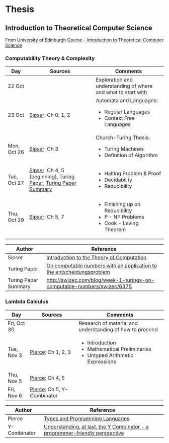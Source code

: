 # Thesis

## Introduction to Theoretical Computer Science

From [University of Edinburgh Course - Introduction to Theoretical Computer Science](http://www.inf.ed.ac.uk/teaching/courses/itcs/lectures.html)

### Computability Theory & Complexity

Day | Sources | Comments
--- | --- | ---
22 Oct | | Exploration and understanding of where and what to start with
23 Oct | [Sipser](http://neerci.ist.utl.pt/neerci_shelf/LEIC/2%20Ano/1%20Semestre/Teoria%20da%20Computacao/Bibliografia/Introduction%20To%20The%20Theory%20Of%20Computation%20-%20Sipser.pdf): Ch 0, 1, 2 | Automata and Languages: </br><ul><li>Regular Languages</li><li>Context Free Languages</li></ul>
Mon, Oct 26 | [Sipser](http://neerci.ist.utl.pt/neerci_shelf/LEIC/2%20Ano/1%20Semestre/Teoria%20da%20Computacao/Bibliografia/Introduction%20To%20The%20Theory%20Of%20Computation%20-%20Sipser.pdf): Ch 3 | Church-Turing Thesis: </br> <ul><li>Turing Machines</li><li>Definition of Algorithm</li></ul>
Tue, Oct 27 | [Sipser](http://neerci.ist.utl.pt/neerci_shelf/LEIC/2%20Ano/1%20Semestre/Teoria%20da%20Computacao/Bibliografia/Introduction%20To%20The%20Theory%20Of%20Computation%20-%20Sipser.pdf): Ch 4, 5 (beginning), [Turing Paper](https://people.cs.umass.edu/~immerman/cs601/TuringPaper1936.pdf), [Turing Paper Summary](http://swizec.com/blog/week-1-turings-on-computable-numbers/swizec/6375) | <ul><li>Halting Problem & Proof</li><li>Decidability</li><li>Reducibility</li></ul>
Thu, Oct 29 | [Sipser](http://neerci.ist.utl.pt/neerci_shelf/LEIC/2%20Ano/1%20Semestre/Teoria%20da%20Computacao/Bibliografia/Introduction%20To%20The%20Theory%20Of%20Computation%20-%20Sipser.pdf): Ch 5, 7 | <ul><li>Finishing up on Reducibility</li><li>P - NP Problems</li><li>Cook - Leving Theorem</li></ul>

Author | Reference
--- | --- 
Sipser | [Introduction to the Theory of Computation](http://neerci.ist.utl.pt/neerci_shelf/LEIC/2%20Ano/1%20Semestre/Teoria%20da%20Computacao/Bibliografia/Introduction%20To%20The%20Theory%20Of%20Computation%20-%20Sipser.pdf)
Turing Paper | [On computable numbers with an application to the entscheidungsproblem](https://people.cs.umass.edu/~immerman/cs601/TuringPaper1936.pdf)
Turing Paper Summary | http://swizec.com/blog/week-1-turings-on-computable-numbers/swizec/6375

### Lambda Calculus
Day | Sources | Comments
--- | --- | ---
Fri, Oct 30 | | Research of material and understanding of how to proceed
Tue, Nov 3 | [Pierce](http://port70.net/~nsz/articles/book/pierce_types_and_programming_languages_2002.pdf): Ch 1, 2, 3 | <ul><li>Introduction</li><li>Mathematical Preliminaries</li><li>Untyped Arithmetic Expressions</li></ul>
Thu, Nov 5 | [Pierce](http://port70.net/~nsz/articles/book/pierce_types_and_programming_languages_2002.pdf): Ch 4, 5 |
Fri, Nov 6 | [Pierce](http://port70.net/~nsz/articles/book/pierce_types_and_programming_languages_2002.pdf): Ch 5, Y-Combinator | 

Author | Reference
--- | --- 
Pierce | [Types and Programming Languages](http://port70.net/~nsz/articles/book/pierce_types_and_programming_languages_2002.pdf)
Y-Combinator | [Understanding, at last, the Y Combinator - a programmer-friendly perspective](http://hisham.hm/2011/04/04/understanding-at-last-the-y-combinator-a-programmer-friendly-perspective/comments/)

